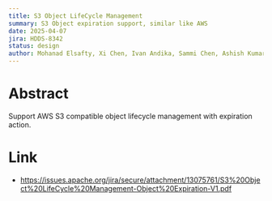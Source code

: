 ```yaml
---
title: S3 Object LifeCycle Management
summary: S3 Object expiration support, similar like AWS
date: 2025-04-07
jira: HDDS-8342
status: design
author: Mohanad Elsafty, Xi Chen, Ivan Andika, Sammi Chen, Ashish Kumar
---
```

<!--
  Licensed under the Apache License, Version 2.0 (the "License");
  you may not use this file except in compliance with the License.
  You may obtain a copy of the License at

   http://www.apache.org/licenses/LICENSE-2.0

  Unless required by applicable law or agreed to in writing, software
  distributed under the License is distributed on an "AS IS" BASIS,
  WITHOUT WARRANTIES OR CONDITIONS OF ANY KIND, either express or implied.
  See the License for the specific language governing permissions and
  limitations under the License. See accompanying LICENSE file.
-->

# Abstract

Support AWS S3 compatible object lifecycle management with expiration action.

# Link

* https://issues.apache.org/jira/secure/attachment/13075761/S3%20Object%20LifeCycle%20Management-Object%20Expiration-V1.pdf
